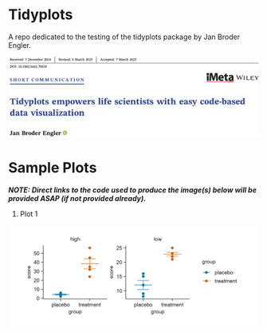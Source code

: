 # Tidyplots

A repo dedicated to the testing of the tidyplots package by Jan Broder Engler.

![Cover Image for the Journal Article](readme_tidyplots.png)

# Sample Plots

***NOTE: Direct links to the code used to produce the image(s) below will be provided ASAP (if not provided already).***

1)  Plot 1

![Split Plot / Multiples](images/tidyplot_1.png)
